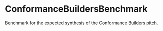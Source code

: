 # ConformanceBuildersBenchmark

Benchmark for the expected synthesis of the Conformance Builders [pitch](https://forums.swift.org/t/pitch-conformance-builders/46980).
